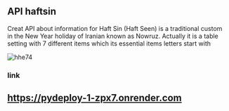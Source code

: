 ## API haftsin

Creat API about information for Haft Sin (Haft Seen) is a traditional custom in the New Year holiday of Iranian known as Nowruz. Actually it is a table setting with 7 different items which its essential items letters start with

![hhe74](https://github.com/zeinabmostafavi/pydeploy/assets/80622132/6ca2b58c-8efe-4c15-b1e5-1700cce5fea9)

### link

## https://pydeploy-1-zpx7.onrender.com
